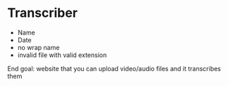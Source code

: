 # Transcriber

- Name
- Date
- no wrap name
- invalid file with valid extension

End goal: website that you can upload video/audio files and it transcribes them
